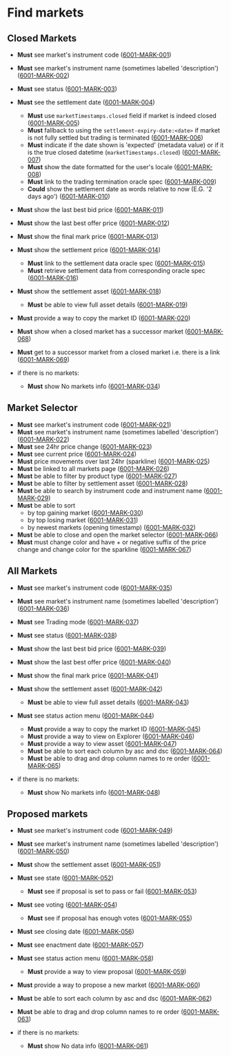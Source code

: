 # Find markets

## Closed Markets

- **Must** see market's instrument code (<a name="6001-MARK-001" href="#6001-MARK-001">6001-MARK-001</a>)
- **Must** see market's instrument name (sometimes labelled 'description') (<a name="6001-MARK-002" href="#6001-MARK-002">6001-MARK-002</a>)
- **Must** see status (<a name="6001-MARK-003" href="#6001-MARK-003">6001-MARK-003</a>)
- **Must** see the settlement date (<a name="6001-MARK-004" href="#6001-MARK-004">6001-MARK-004</a>)
  - **Must** use `marketTimestamps.closed` field if market is indeed closed (<a name="6001-MARK-005" href="#6001-MARK-005">6001-MARK-005</a>)
  - **Must** fallback to using the `settlement-expiry-date:<date>` if market is not fully settled but trading is terminated (<a name="6001-MARK-006" href="#6001-MARK-006">6001-MARK-006</a>)
  - **Must** indicate if the date shown is 'expected' (metadata value) or if it is the true closed datetime (`marketTimestamps.closed`) (<a name="6001-MARK-007" href="#6001-MARK-007">6001-MARK-007</a>)
  - **Must** show the date formatted for the user's locale (<a name="6001-MARK-008" href="#6001-MARK-008">6001-MARK-008</a>)
  - **Must** link to the trading termination oracle spec (<a name="6001-MARK-009" href="#6001-MARK-009">6001-MARK-009</a>)
  - **Could** show the settlement date as words relative to now (E.G. '2 days ago') (<a name="6001-MARK-010" href="#6001-MARK-010">6001-MARK-010</a>)
- **Must** show the last best bid price (<a name="6001-MARK-011" href="#6001-MARK-011">6001-MARK-011</a>)
- **Must** show the last best offer price (<a name="6001-MARK-012" href="#6001-MARK-012">6001-MARK-012</a>)
- **Must** show the final mark price (<a name="6001-MARK-013" href="#6001-MARK-013">6001-MARK-013</a>)
- **Must** show the settlement price (<a name="6001-MARK-014" href="#6001-MARK-014">6001-MARK-014</a>)
  - **Must** link to the settlement data oracle spec (<a name="6001-MARK-015" href="#6001-MARK-015">6001-MARK-015</a>)
  - **Must** retrieve settlement data from corresponding oracle spec (<a name="6001-MARK-016" href="#6001-MARK-016">6001-MARK-016</a>)
- **Must** show the settlement asset (<a name="6001-MARK-018" href="#6001-MARK-018">6001-MARK-018</a>)
  - **Must** be able to view full asset details (<a name="6001-MARK-019" href="#6001-MARK-019">6001-MARK-019</a>)
- **Must** provide a way to copy the market ID (<a name="6001-MARK-020" href="#6001-MARK-020">6001-MARK-020</a>)
- **Must** show when a closed market has a successor market (<a name="6001-MARK-068" href="#6001-MARK-068">6001-MARK-068</a>)
- **Must** get to a successor market from a closed market i.e. there is a link (<a name="6001-MARK-069" href="#6001-MARK-069">6001-MARK-069</a>)

- if there is no markets:
  - **Must** show No markets info (<a name="6001-MARK-034" href="#6001-MARK-034">6001-MARK-034</a>)

## Market Selector

- **Must** see market's instrument code (<a name="6001-MARK-021" href="#6001-MARK-021">6001-MARK-021</a>)
- **Must** see market's instrument name (sometimes labelled 'description') (<a name="6001-MARK-022" href="#6001-MARK-022">6001-MARK-022</a>)
- **Must** see 24hr price change (<a name="6001-MARK-023" href="#6001-MARK-023">6001-MARK-023</a>)
- **Must** see current price (<a name="6001-MARK-024" href="#6001-MARK-024">6001-MARK-024</a>)
- **Must** price movements over last 24hr (sparkline) (<a name="6001-MARK-025" href="#6001-MARK-025">6001-MARK-025</a>)
- **Must** be linked to all markets page (<a name="6001-MARK-026" href="#6001-MARK-026">6001-MARK-026</a>)
- **Must** be able to filter by product type (<a name="6001-MARK-027" href="#6001-MARK-027">6001-MARK-027</a>)
- **Must** be able to filter by settlement asset (<a name="6001-MARK-028" href="#6001-MARK-028">6001-MARK-028</a>)
- **Must** be able to search by instrument code and instrument name (<a name="6001-MARK-029" href="#6001-MARK-029">6001-MARK-029</a>)
- **Must** be able to sort
  - by top gaining market (<a name="6001-MARK-030" href="#6001-MARK-030">6001-MARK-030</a>)
  - by top losing market (<a name="6001-MARK-031" href="#6001-MARK-031">6001-MARK-031</a>)
  - by newest markets (opening timestamp) (<a name="6001-MARK-032" href="#6001-MARK-032">6001-MARK-032</a>)
- **Must** be able to close and open the market selector (<a name="6001-MARK-066" href="#6001-MARK-066">6001-MARK-066</a>)
- **Must** must change color and have + or negative suffix of the price change and change color for the sparkline (<a name="6001-MARK-067" href="#6001-MARK-067">6001-MARK-067</a>)

## All Markets

- **Must** see market's instrument code (<a name="6001-MARK-035" href="#6001-MARK-035">6001-MARK-035</a>)
- **Must** see market's instrument name (sometimes labelled 'description') (<a name="6001-MARK-036" href="#6001-MARK-036">6001-MARK-036</a>)
- **Must** see Trading mode (<a name="6001-MARK-037" href="#6001-MARK-037">6001-MARK-037</a>)
- **Must** see status (<a name="6001-MARK-038" href="#6001-MARK-038">6001-MARK-038</a>)
- **Must** show the last best bid price (<a name="6001-MARK-039" href="#6001-MARK-039">6001-MARK-039</a>)
- **Must** show the last best offer price (<a name="6001-MARK-040" href="#6001-MARK-040">6001-MARK-040</a>)
- **Must** show the final mark price (<a name="6001-MARK-041" href="#6001-MARK-041">6001-MARK-041</a>)
- **Must** show the settlement asset (<a name="6001-MARK-042" href="#6001-MARK-042">6001-MARK-042</a>)
  - **Must** be able to view full asset details (<a name="6001-MARK-043" href="#6001-MARK-043">6001-MARK-043</a>)
- **Must** see status action menu (<a name="6001-MARK-044" href="#6001-MARK-044">6001-MARK-044</a>)

  - **Must** provide a way to copy the market ID (<a name="6001-MARK-045" href="#6001-MARK-045">6001-MARK-045</a>)
  - **Must** provide a way to view on Explorer (<a name="6001-MARK-046" href="#6001-MARK-046">6001-MARK-046</a>)
  - **Must** provide a way to view asset (<a name="6001-MARK-047" href="#6001-MARK-047">6001-MARK-047</a>)
  - **Must** be able to sort each column by asc and dsc (<a name="6001-MARK-064" href="#6001-MARK-064">6001-MARK-064</a>)
  - **Must** be able to drag and drop column names to re order (<a name="6001-MARK-065" href="#6001-MARK-065">6001-MARK-065</a>)

- if there is no markets:
  - **Must** show No markets info (<a name="6001-MARK-048" href="#6001-MARK-048">6001-MARK-048</a>)

## Proposed markets

- **Must** see market's instrument code (<a name="6001-MARK-049" href="#6001-MARK-049">6001-MARK-049</a>)
- **Must** see market's instrument name (sometimes labelled 'description') (<a name="6001-MARK-050" href="#6001-MARK-050">6001-MARK-050</a>)
- **Must** show the settlement asset (<a name="6001-MARK-051" href="#6001-MARK-051">6001-MARK-051</a>)
- **Must** see state (<a name="6001-MARK-052" href="#6001-MARK-052">6001-MARK-052</a>)
  - **Must** see if proposal is set to pass or fail (<a name="6001-MARK-053" href="#6001-MARK-053">6001-MARK-053</a>)
- **Must** see voting (<a name="6001-MARK-054" href="#6001-MARK-054">6001-MARK-054</a>)
  - **Must** see if proposal has enough votes (<a name="6001-MARK-055" href="#6001-MARK-055">6001-MARK-055</a>)
- **Must** see closing date (<a name="6001-MARK-056" href="#6001-MARK-056">6001-MARK-056</a>)
- **Must** see enactment date (<a name="6001-MARK-057" href="#6001-MARK-057">6001-MARK-057</a>)
- **Must** see status action menu (<a name="6001-MARK-058" href="#6001-MARK-058">6001-MARK-058</a>)
  - **Must** provide a way to view proposal (<a name="6001-MARK-059" href="#6001-MARK-059">6001-MARK-059</a>)
- **Must** provide a way to propose a new market (<a name="6001-MARK-060" href="#6001-MARK-060">6001-MARK-060</a>)
- **Must** be able to sort each column by asc and dsc (<a name="6001-MARK-062" href="#6001-MARK-062">6001-MARK-062</a>)
- **Must** be able to drag and drop column names to re order (<a name="6001-MARK-063" href="#6001-MARK-063">6001-MARK-063</a>)

- if there is no markets:
  - **Must** show No data info (<a name="6001-MARK-061" href="#6001-MARK-061">6001-MARK-061</a>)
